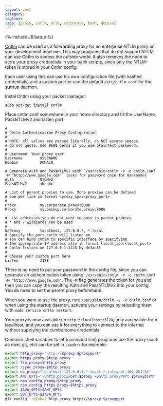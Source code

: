 ```yaml
---
layout: post
category: 
tagline: 
tags: [proxy, cntlm, ntlm, corporate, bash, debian]
---
```

{% include JB/setup %}

[Cntlm](http://cntlm.sourceforge.net/) can be used as a forwarding proxy for an enterprise NTLM proxy on your development machine. This way programs that do not support NTLM can use Cntlm to access the outside world. It also removes the need to store your proxy credentials in your bash scripts, since only the NTLM-token is stored in your Cntlm config.

Each user using this can use his own configuration file (with hashed credentials) and a custom port or use the default `/etc/cntlm.conf` for the startup daemon.

Instal Cntlm using your packet manager: 

`sudo apt-get install cntlm`

Place cntlm.conf somewhere in your home directory and fill the UserName, PassNTLMv2 and Listen port.

```
#
# Cntlm Authentication Proxy Configuration
#
# NOTE: all values are parsed literally, do NOT escape spaces,
# do not quote. Use 0600 perms if you use plaintext password.
#
# Username: Your proxy user
Username        USERNAME
Domain          DOMAIN

# Generate Auth and PassNTLMv2 with `/usr/sbin/cntlm -v -c cntlm.conf -M "http://www.google.com"` (asks for password once for Username)
Auth            NTLMv2
PassNTLMv2      <hash>
 
# List of parent proxies to use. More proxies can be defined
# one per line in format <proxy_ip>:<proxy_port>
#
Proxy           my.corporate.proxy:8080
Proxy           my.backup.corporate.proxy:8080
 
# List addresses you do not want to pass to parent proxies
# * and ? wildcards can be used
#
NoProxy         localhost, 127.0.0.*, *.local
# Specify the port cntlm will listen on
# You can bind cntlm to specific interface by specifying
# the appropriate IP address also in format <local_ip>:<local_port>
# Cntlm listens on 127.0.0.1:3128 by default
#
# Choose your custom port here
Listen          3128
```

There is no need to put your password in the config file, since you can generate an authentication token using: `/usr/sbin/cntlm -v -c cntlm.conf -M "http://www.google.com"`.
The `-M` flag generates the token for you and then you can copy the resulting Auth and PassNTLMv2 into your config. You do need to set the parent proxy beforehand.

When you want to use the proxy, run: `/usr/sbin/cntlm -v -c cntlm.conf` or when using the startup daemon, activate your settings by reloading them with `sudo service cntlm restart`.

Your proxy is now available on `http://localhost:3128`, only accessible from localhost, and you can use it for everything to connect to the internet without supplying the cumbersome credentials.

Common shell variables to let (command line) programs use the proxy (such as mvn, git, etc) can be set in `.bashrc` for example:

```bash
export http_proxy="http://$proxy:$proxyport"
export https_proxy=$http_proxy
export ftp_proxy=$http_proxy
export rsync_proxy=$http_proxy
export no_proxy="localhost,127.0.0.1,*.local,*.intranet,169.254/16"
export ANT_OPTS="-Dhttp.proxyHost $proxy -Dhttp.proxyPort $proxyport"
export npm_config_proxy=$http_proxy
export npm_config_https_proxy=$https_proxy
export JAVA_OPTS=$ANT_OPTS
export SBT_OPTS=$JAVA_OPTS
git config --global http.proxy http://$proxy:$proxyport
```

